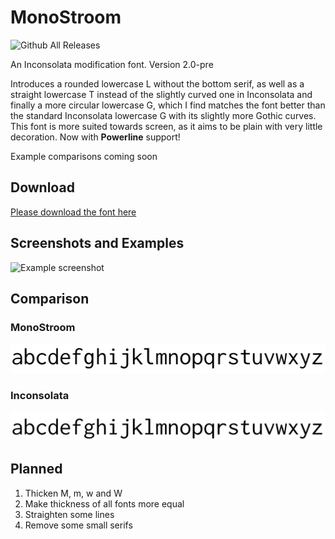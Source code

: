 # MonoStroom
![Github All Releases](https://img.shields.io/github/downloads/Strum355/MonoStroom/total.svg)

An Inconsolata modification font. Version 2.0-pre

Introduces a rounded lowercase L without the bottom serif, as well as a straight lowercase T instead of the slightly curved one in Inconsolata and finally a more circular lowercase G, which I find matches the font better than the standard Inconsolata lowercase G with its slightly more Gothic curves. This font is more suited towards screen, as it aims to be plain with very little decoration. Now with **Powerline** support!

Example comparisons coming soon

## Download
[Please download the font here](https://github.com/Strum355/MonoStroom/releases)

## Screenshots and Examples
![Example screenshot](https://noahsc.xyz/MonoStroom.png)

## Comparison

### MonoStroom
![monostroom example](images/monostroom.png)

### Inconsolata
![inconsolata example](images/inconsolata.png)

## Planned

1. Thicken M, m, w and W
2. Make thickness of all fonts more equal
3. Straighten some lines
4. Remove some small serifs
